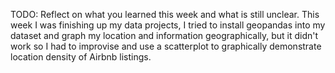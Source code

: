 TODO: Reflect on what you learned this week and what is still unclear.
This week I was finishing up my data projects, I tried to install geopandas into my dataset and graph my location and information geographically, but it didn't work so I had to improvise and use a scatterplot to graphically demonstrate location density of Airbnb listings. 